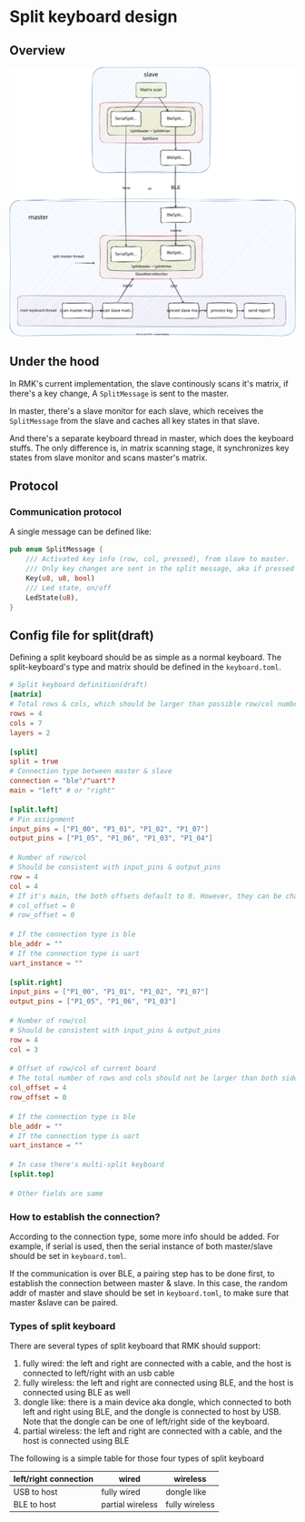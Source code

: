 # Split keyboard design

## Overview

![split_keyboard_design](images/split_keyboard.svg)

## Under the hood

In RMK's current implementation, the slave continously scans it's matrix, if there's a key change, A `SplitMessage` is sent to the master.

In master, there's a slave monitor for each slave, which receives the `SplitMessage` from the slave and caches all key states in that slave. 

And there's a separate keyboard thread in master, which does the keyboard stuffs. The only difference is, in matrix scanning stage, it synchronizes key states from slave monitor and scans master's matrix.

## Protocol

### Communication protocol

A single message can be defined like:

```rust
pub enum SplitMessage {
    /// Activated key info (row, col, pressed), from slave to master.
    /// Only key changes are sent in the split message, aka if pressed = true, the actual event is this key state changes from released -> pressed and vice versa.
    Key(u8, u8, bool)
    /// Led state, on/off
    LedState(u8),
}
```


## Config file for split(draft)

Defining a split keyboard should be as simple as a normal keyboard. The split-keyboard's type and matrix should be defined in the `keyboard.toml`.

```toml
# Split keyboard definition(draft)
[matrix]
# Total rows & cols, which should be larger than possible row/col number of all splits
rows = 4
cols = 7
layers = 2

[split]
split = true
# Connection type between master & slave
connection = "ble"/"uart"?
main = "left" # or "right"

[split.left]
# Pin assignment
input_pins = ["P1_00", "P1_01", "P1_02", "P1_07"]
output_pins = ["P1_05", "P1_06", "P1_03", "P1_04"]

# Number of row/col
# Should be consistent with input_pins & output_pins
row = 4
col = 4
# If it's main, the both offsets default to 0. However, they can be changed
# col_offset = 0
# row_offset = 0

# If the connection type is ble
ble_addr = ""
# If the connection type is uart
uart_instance = ""

[split.right]
input_pins = ["P1_00", "P1_01", "P1_02", "P1_07"]
output_pins = ["P1_05", "P1_06", "P1_03"]

# Number of row/col
# Should be consistent with input_pins & output_pins
row = 4
col = 3

# Offset of row/col of current board
# The total number of rows and cols should not be larger than both sides' row num + row offset
col_offset = 4
row_offset = 0

# If the connection type is ble
ble_addr = ""
# If the connection type is uart
uart_instance = ""

# In case there's multi-split keyboard
[split.top]

# Other fields are same

```

### How to establish the connection?

According to the connection type, some more info should be added. For example, if serial is used, then the serial instance of both master/slave should be set in `keyboard.toml`.

If the communication is over BLE, a pairing step has to be done first, to establish the connection between master & slave. In this case, the random addr of master and slave should be set in `keyboard.toml`, to make sure that master &slave can be paired.

### Types of split keyboard

There are several types of split keyboard that RMK should support:

1. fully wired: the left and right are connected with a cable, and the host is connected to left/right with an usb cable
2. fully wireless: the left and right are connected using BLE, and the host is connected using BLE as well
3. dongle like: there is a main device aka dongle, which connected to both left and right using BLE, and the dongle is connected to host by USB. Note that the dongle can be one of left/right side of the keyboard.
4. partial wireless: the left and right are connected with a cable, and the host is connected using BLE

The following is a simple table for those four types of split keyboard

| left/right connection | wired            | wireless       |
| --------------------- | ---------------- | -------------- |
| USB to host           | fully wired      | dongle like    |
| BLE to host           | partial wireless | fully wireless |